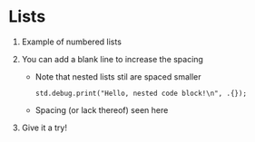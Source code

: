# Lists

1. Example of numbered lists

2. You can add a blank line to increase the spacing
   - Note that nested lists stil are spaced smaller
     ```zig
     std.debug.print("Hello, nested code block!\n", .{});
     ```
   - Spacing (or lack thereof) seen here

3. Give it a try!
